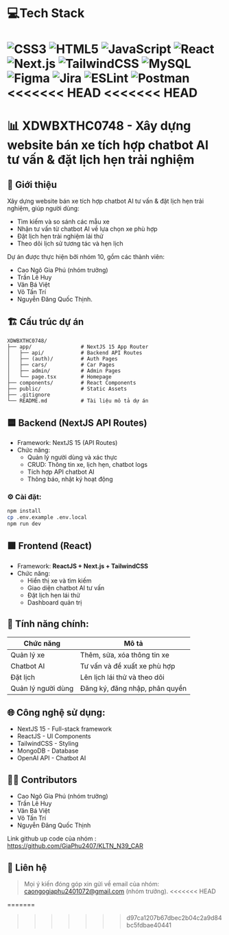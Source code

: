 # 💻Tech Stack

![CSS3](https://img.shields.io/badge/css3-%231572B6.svg?style=for-the-badge&logo=css3&logoColor=white) ![HTML5](https://img.shields.io/badge/html5-%23E34F26.svg?style=for-the-badge&logo=html5&logoColor=white) ![JavaScript](https://img.shields.io/badge/javascript-%23323330.svg?style=for-the-badge&logo=javascript&logoColor=%23F7DF1E) ![React](https://img.shields.io/badge/react-%2320232a.svg?style=for-the-badge&logo=react&logoColor=%2361DAFB) ![Next.js](https://img.shields.io/badge/next.js-%23000000.svg?style=for-the-badge&logo=next.js&logoColor=white) ![TailwindCSS](https://img.shields.io/badge/tailwindcss-%2338B2AC.svg?style=for-the-badge&logo=tailwind-css&logoColor=white) ![MySQL](https://img.shields.io/badge/mysql-%2300f.svg?style=for-the-badge&logo=mysql&logoColor=white) ![Figma](https://img.shields.io/badge/figma-%23F24E1E.svg?style=for-the-badge&logo=figma&logoColor=white) ![Jira](https://img.shields.io/badge/jira-%230A0FFF.svg?style=for-the-badge&logo=jira&logoColor=white) ![ESLint](https://img.shields.io/badge/ESLint-4B3263?style=for-the-badge&logo=eslint&logoColor=white) ![Postman](https://img.shields.io/badge/Postman-FF6C37?style=for-the-badge&logo=postman&logoColor=white)
<<<<<<< HEAD
<<<<<<< HEAD
=======

# 📊 XDWBXTHC0748 - Xây dựng website bán xe tích hợp chatbot AI tư vấn & đặt lịch hẹn trải nghiệm

## 🚀 Giới thiệu

Xây dựng website bán xe tích hợp chatbot AI tư vấn & đặt lịch hẹn trải nghiệm, giúp người dùng:

- Tìm kiếm và so sánh các mẫu xe
- Nhận tư vấn từ chatbot AI về lựa chọn xe phù hợp
- Đặt lịch hẹn trải nghiệm lái thử
- Theo dõi lịch sử tương tác và hẹn lịch

Dự án được thực hiện bởi nhóm 10, gồm các thành viên:

- Cao Ngô Gia Phú (nhóm trưởng)
- Trần Lê Huy
- Văn Bá Việt
- Võ Tấn Trí
- Nguyễn Đăng Quốc Thịnh.

## 🏗️ Cấu trúc dự án

```
XDWBXTHC0748/
├── app/                # NextJS 15 App Router
│   ├── api/            # Backend API Routes
│   ├── (auth)/         # Auth Pages
│   ├── cars/           # Car Pages
│   ├── admin/          # Admin Pages
│   └── page.tsx        # Homepage
├── components/         # React Components
├── public/             # Static Assets
├── .gitignore
└── README.md           # Tài liệu mô tả dự án
```

## 🟦 Backend (NextJS API Routes)

- Framework: NextJS 15 (API Routes)
- Chức năng:
  - Quản lý người dùng và xác thực
  - CRUD: Thông tin xe, lịch hẹn, chatbot logs
  - Tích hợp API chatbot AI
  - Thông báo, nhật ký hoạt động

### ⚙️ Cài đặt:

```bash
npm install
cp .env.example .env.local
npm run dev
```

## 🟩 Frontend (React)

- Framework: **ReactJS + Next.js + TailwindCSS**
- Chức năng:
  - Hiển thị xe và tìm kiếm
  - Giao diện chatbot AI tư vấn
  - Đặt lịch hẹn lái thử
  - Dashboard quản trị

## 🔐 Tính năng chính:

| Chức năng          | Mô tả                          |
| ------------------ | ------------------------------ |
| Quản lý xe         | Thêm, sửa, xóa thông tin xe    |
| Chatbot AI         | Tư vấn và đề xuất xe phù hợp   |
| Đặt lịch           | Lên lịch lái thử và theo dõi   |
| Quản lý người dùng | Đăng ký, đăng nhập, phân quyền |

## 🌐 Công nghệ sử dụng:

- NextJS 15 - Full-stack framework
- ReactJS - UI Components
- TailwindCSS - Styling
- MongoDB - Database
- OpenAI API - Chatbot AI

## 👨‍💻 Contributors

- Cao Ngô Gia Phú (nhóm trưởng)
- Trần Lê Huy
- Văn Bá Việt
- Võ Tấn Trí
- Nguyễn Đăng Quốc Thịnh

Link github up code của nhóm : https://github.com/GiaPhu2407/KLTN_N39_CAR

## 📩 Liên hệ

> Mọi ý kiến đóng góp xin gửi về email của nhóm: caongogiaphu2401072@gmail.com (nhóm trưởng).
<<<<<<< HEAD

=======
>>>>>>> d97ca1207b67dbec2b04c2a9d84bc5fdbae40441

